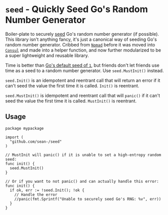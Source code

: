 # `seed` - Quickly Seed Go's Random Number Generator

Boiler-plate to securely [seed](https://en.wikipedia.org/wiki/Random_seed) Go's
random number generator (if possible).  This library isn't anything fancy, it's
just a canonical way of seeding Go's random number generator. Cribbed from
[`Nomad`](https://github.com/hashicorp/nomad/commit/f89a993ec6b91636a3384dd568898245fbc273a1)
before it was moved into
[`Consul`](https://github.com/hashicorp/consul/commit/d695bcaae6e31ee307c11fdf55bb0bf46ea9fcf4)
and made into a helper function, and now further modularized to be a super
lightweight and reusable library.

Time is better than
[Go's default seed of `1`](https://golang.org/pkg/math/rand/#Seed), but friends
don't let friends use time as a seed to a random number generator.  Use
`seed.MustInit()` instead.

`seed.Init()` is an idempotent and reentrant call that will return an error if
it can't seed the value the first time it is called.  `Init()` is reentrant.

`seed.MustInit()` is idempotent and reentrant call that will `panic()` if it
can't seed the value the first time it is called.  `MustInit()` is reentrant.

## Usage

```
package mypackage

import (
  "github.com/sean-/seed"
)

// MustInit will panic() if it is unable to set a high-entropy random seed:
func init() {
  seed.MustInit()
}

// Or if you want to not panic() and can actually handle this error:
func init() {
  if ok, err := !seed.Init(); !ok {
    // Handle the error
    //panic(fmt.Sprintf("Unable to securely seed Go's RNG: %v", err))
  }
}
```
